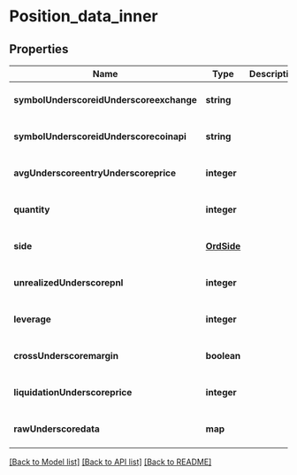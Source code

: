 # Position_data_inner

## Properties
Name | Type | Description | Notes
------------ | ------------- | ------------- | -------------
**symbolUnderscoreidUnderscoreexchange** | **string** |  | [optional] [default to null]
**symbolUnderscoreidUnderscorecoinapi** | **string** |  | [optional] [default to null]
**avgUnderscoreentryUnderscoreprice** | **integer** |  | [optional] [default to null]
**quantity** | **integer** |  | [optional] [default to null]
**side** | [**OrdSide**](OrdSide.md) |  | [optional] [default to null]
**unrealizedUnderscorepnl** | **integer** |  | [optional] [default to null]
**leverage** | **integer** |  | [optional] [default to null]
**crossUnderscoremargin** | **boolean** |  | [optional] [default to null]
**liquidationUnderscoreprice** | **integer** |  | [optional] [default to null]
**rawUnderscoredata** | **map** |  | [optional] [default to null]

[[Back to Model list]](../README.md#documentation-for-models) [[Back to API list]](../README.md#documentation-for-api-endpoints) [[Back to README]](../README.md)


